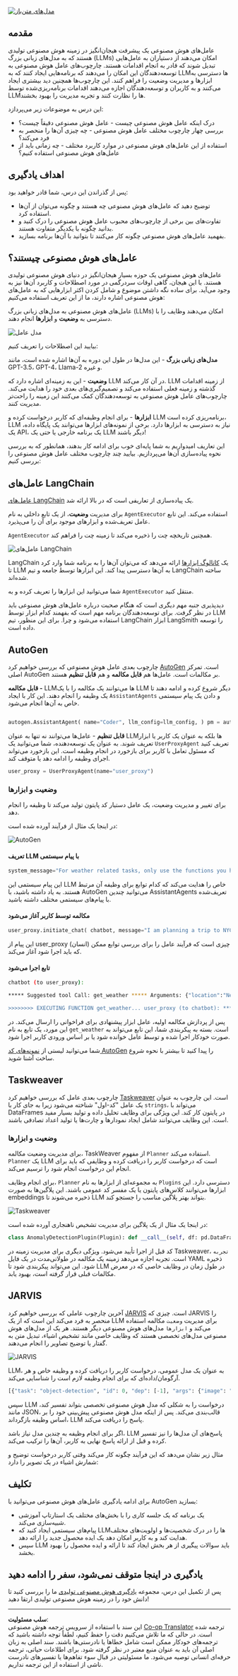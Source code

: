 <!--
CO_OP_TRANSLATOR_METADATA:
{
  "original_hash": "8e8d1f6a63da606af7176a87ff8e92b6",
  "translation_date": "2025-10-17T23:15:40+00:00",
  "source_file": "17-ai-agents/README.md",
  "language_code": "fa"
}
-->
[![مدل‌های متن‌باز](../../../translated_images/17-lesson-banner.a5b918fb0920e4e6d8d391a100f5cb1d5929f4c2752c937d40392905dec82592.fa.png)](https://youtu.be/yAXVW-lUINc?si=bOtW9nL6jc3XJgOM)

## مقدمه

عامل‌های هوش مصنوعی یک پیشرفت هیجان‌انگیز در زمینه هوش مصنوعی تولیدی هستند که به مدل‌های زبانی بزرگ (LLMs) امکان می‌دهند از دستیاران به عامل‌هایی تبدیل شوند که قادر به انجام اقدامات هستند. چارچوب‌های عامل هوش مصنوعی به توسعه‌دهندگان این امکان را می‌دهند که برنامه‌هایی ایجاد کنند که به LLM‌ها دسترسی به ابزارها و مدیریت وضعیت را فراهم کنند. این چارچوب‌ها همچنین دید بیشتری ایجاد می‌کنند و به کاربران و توسعه‌دهندگان اجازه می‌دهند اقدامات برنامه‌ریزی‌شده توسط LLM‌ها را نظارت کنند و تجربه مدیریت را بهبود بخشند.

این درس به موضوعات زیر می‌پردازد:

- درک اینکه عامل هوش مصنوعی چیست - عامل هوش مصنوعی دقیقاً چیست؟
- بررسی چهار چارچوب مختلف عامل هوش مصنوعی - چه چیزی آن‌ها را منحصر به فرد می‌کند؟
- استفاده از این عامل‌های هوش مصنوعی در موارد کاربرد مختلف - چه زمانی باید از عامل‌های هوش مصنوعی استفاده کنیم؟

## اهداف یادگیری

پس از گذراندن این درس، شما قادر خواهید بود:

- توضیح دهید که عامل‌های هوش مصنوعی چه هستند و چگونه می‌توان از آن‌ها استفاده کرد.
- تفاوت‌های بین برخی از چارچوب‌های محبوب عامل هوش مصنوعی را درک کنید و بدانید چگونه با یکدیگر متفاوت هستند.
- بفهمید عامل‌های هوش مصنوعی چگونه کار می‌کنند تا بتوانید با آن‌ها برنامه بسازید.

## عامل‌های هوش مصنوعی چیستند؟

عامل‌های هوش مصنوعی یک حوزه بسیار هیجان‌انگیز در دنیای هوش مصنوعی تولیدی هستند. با این هیجان، گاهی اوقات سردرگمی در مورد اصطلاحات و کاربرد آن‌ها نیز به وجود می‌آید. برای ساده نگه داشتن موضوع و شامل کردن اکثر ابزارهایی که به عامل‌های هوش مصنوعی اشاره دارند، ما از این تعریف استفاده می‌کنیم:

عامل‌های هوش مصنوعی به مدل‌های زبانی بزرگ (LLMs) امکان می‌دهند وظایف را با دسترسی به **وضعیت** و **ابزارها** انجام دهند.

![مدل عامل](../../../translated_images/what-agent.21f2893bdfd01e6a7fd09b0416c2b15594d97f44bbb2ab5a1ff8bf643d2fcb3d.fa.png)

بیایید این اصطلاحات را تعریف کنیم:

**مدل‌های زبانی بزرگ** - این مدل‌ها در طول این دوره به آن‌ها اشاره شده است، مانند GPT-3.5، GPT-4، Llama-2 و غیره.

**وضعیت** - این به زمینه‌ای اشاره دارد که LLM در آن کار می‌کند. LLM از زمینه اقدامات گذشته و زمینه فعلی استفاده می‌کند و تصمیم‌گیری‌های بعدی خود را هدایت می‌کند. چارچوب‌های عامل هوش مصنوعی به توسعه‌دهندگان کمک می‌کنند این زمینه را راحت‌تر مدیریت کنند.

**ابزارها** - برای انجام وظیفه‌ای که کاربر درخواست کرده و LLM برنامه‌ریزی کرده است، LLM نیاز به دسترسی به ابزارها دارد. برخی از نمونه‌های ابزارها می‌توانند یک پایگاه داده، یک API، یک برنامه خارجی یا حتی یک LLM دیگر باشند!

این تعاریف امیدواریم به شما پایه‌ای خوب برای ادامه کار بدهند، همانطور که به بررسی نحوه پیاده‌سازی آن‌ها می‌پردازیم. بیایید چند چارچوب مختلف عامل هوش مصنوعی را بررسی کنیم:

## عامل‌های LangChain

[عامل‌های LangChain](https://python.langchain.com/docs/how_to/#agents?WT.mc_id=academic-105485-koreyst) یک پیاده‌سازی از تعاریفی است که در بالا ارائه شد.

برای مدیریت **وضعیت**، از یک تابع داخلی به نام `AgentExecutor` استفاده می‌کند. این تابع عامل تعریف‌شده و ابزارهای موجود برای آن را می‌پذیرد.

`AgentExecutor` همچنین تاریخچه چت را ذخیره می‌کند تا زمینه چت را فراهم کند.

![عامل‌های LangChain](../../../translated_images/langchain-agents.edcc55b5d5c437169a2037211284154561183c58bcec6d4ac2f8a79046fac9af.fa.png)

LangChain یک [کاتالوگ ابزارها](https://integrations.langchain.com/tools?WT.mc_id=academic-105485-koreyst) ارائه می‌دهد که می‌توان آن‌ها را به برنامه شما وارد کرد تا LLM به آن‌ها دسترسی پیدا کند. این ابزارها توسط جامعه و تیم LangChain ساخته شده‌اند.

شما می‌توانید این ابزارها را تعریف کرده و به `AgentExecutor` منتقل کنید.

دیدپذیری جنبه مهم دیگری است که هنگام صحبت درباره عامل‌های هوش مصنوعی باید در نظر گرفت. برای توسعه‌دهندگان برنامه مهم است که بفهمند کدام ابزار توسط LLM استفاده می‌شود و چرا. برای این منظور، تیم LangChain ابزار LangSmith را توسعه داده است.

## AutoGen

چارچوب بعدی عامل هوش مصنوعی که بررسی خواهیم کرد [AutoGen](https://microsoft.github.io/autogen/?WT.mc_id=academic-105485-koreyst) است. تمرکز اصلی AutoGen بر مکالمات است. عامل‌ها هم **قابل مکالمه** و هم **قابل تنظیم** هستند.

**قابل مکالمه -** LLM‌ها می‌توانند یک مکالمه را با یک LLM دیگر شروع کرده و ادامه دهند تا یک وظیفه را انجام دهند. این کار با ایجاد `AssistantAgents` و دادن یک پیام سیستمی خاص به آن‌ها انجام می‌شود.

```python

autogen.AssistantAgent( name="Coder", llm_config=llm_config, ) pm = autogen.AssistantAgent( name="Product_manager", system_message="Creative in software product ideas.", llm_config=llm_config, )

```

**قابل تنظیم** - عامل‌ها می‌توانند نه تنها به عنوان LLM‌ها بلکه به عنوان یک کاربر یا ابزار تعریف شوند. به عنوان یک توسعه‌دهنده، شما می‌توانید یک `UserProxyAgent` تعریف کنید که مسئول تعامل با کاربر برای بازخورد در انجام وظیفه است. این بازخورد می‌تواند اجرای وظیفه را ادامه دهد یا متوقف کند.

```python
user_proxy = UserProxyAgent(name="user_proxy")
```

### وضعیت و ابزارها

برای تغییر و مدیریت وضعیت، یک عامل دستیار کد پایتون تولید می‌کند تا وظیفه را انجام دهد.

در اینجا یک مثال از فرآیند آورده شده است:

![AutoGen](../../../translated_images/autogen.dee9a25a45fde584fedd84b812a6e31de5a6464687cdb66bb4f2cb7521391856.fa.png)

#### تعریف LLM با پیام سیستمی

```python
system_message="For weather related tasks, only use the functions you have been provided with. Reply TERMINATE when the task is done."
```

این پیام سیستمی این LLM خاص را هدایت می‌کند که کدام توابع برای وظیفه آن مرتبط هستند. به یاد داشته باشید، با AutoGen می‌توانید چندین AssistantAgents تعریف‌شده با پیام‌های سیستمی مختلف داشته باشید.

#### مکالمه توسط کاربر آغاز می‌شود

```python
user_proxy.initiate_chat( chatbot, message="I am planning a trip to NYC next week, can you help me pick out what to wear? ", )

```

این پیام از user_proxy (انسان) چیزی است که فرآیند عامل را برای بررسی توابع ممکن که باید اجرا شود آغاز می‌کند.

#### تابع اجرا می‌شود

```bash
chatbot (to user_proxy):

***** Suggested tool Call: get_weather ***** Arguments: {"location":"New York City, NY","time_periond:"7","temperature_unit":"Celsius"} ******************************************************** --------------------------------------------------------------------------------

>>>>>>>> EXECUTING FUNCTION get_weather... user_proxy (to chatbot): ***** Response from calling function "get_weather" ***** 112.22727272727272 EUR ****************************************************************

```

پس از پردازش مکالمه اولیه، عامل ابزار پیشنهادی برای فراخوانی را ارسال می‌کند. در این مورد، یک تابع به نام `get_weather` است. بسته به پیکربندی شما، این تابع می‌تواند به صورت خودکار اجرا شده و توسط عامل خوانده شود یا بر اساس ورودی کاربر اجرا شود.

شما می‌توانید لیستی از [نمونه‌های کد AutoGen](https://microsoft.github.io/autogen/docs/Examples/?WT.mc_id=academic-105485-koreyst) را پیدا کنید تا بیشتر با نحوه شروع ساخت آشنا شوید.

## Taskweaver

چارچوب بعدی عامل که بررسی خواهیم کرد [Taskweaver](https://microsoft.github.io/TaskWeaver/?WT.mc_id=academic-105485-koreyst) است. این چارچوب به عنوان یک عامل "کد-اول" شناخته می‌شود زیرا به جای کار با `strings`، می‌تواند با DataFrames در پایتون کار کند. این ویژگی برای وظایف تحلیل داده و تولید بسیار مفید است. این وظایف می‌توانند شامل ایجاد نمودارها و چارت‌ها یا تولید اعداد تصادفی باشند.

### وضعیت و ابزارها

برای مدیریت وضعیت مکالمه، TaskWeaver از مفهوم `Planner` استفاده می‌کند. `Planner` یک LLM است که درخواست کاربر را دریافت کرده و وظایفی که باید برای انجام این درخواست انجام شود را ترسیم می‌کند.

برای انجام وظایف، `Planner` به مجموعه‌ای از ابزارها به نام `Plugins` دسترسی دارد. این ابزارها می‌توانند کلاس‌های پایتون یا یک مفسر کد عمومی باشند. این پلاگین‌ها به صورت embeddings ذخیره می‌شوند تا LLM بتواند بهتر پلاگین مناسب را جستجو کند.

![Taskweaver](../../../translated_images/taskweaver.da8559999267715a95b7677cf9b7d7dd8420aee6f3c484ced1833f081988dcd5.fa.png)

در اینجا یک مثال از یک پلاگین برای مدیریت تشخیص ناهنجاری آورده شده است:

```python
class AnomalyDetectionPlugin(Plugin): def __call__(self, df: pd.DataFrame, time_col_name: str, value_col_name: str):
```

کد قبل از اجرا تأیید می‌شود. ویژگی دیگری برای مدیریت زمینه در Taskweaver، `تجربه` است. تجربه اجازه می‌دهد زمینه یک مکالمه در طولانی‌مدت در یک فایل YAML ذخیره شود. این می‌تواند پیکربندی شود تا LLM در طول زمان در وظایف خاصی که در معرض مکالمات قبلی قرار گرفته است، بهبود یابد.

## JARVIS

آخرین چارچوب عاملی که بررسی خواهیم کرد [JARVIS](https://github.com/microsoft/JARVIS?tab=readme-ov-file?WT.mc_id=academic-105485-koreyst) است. چیزی که JARVIS را منحصر به فرد می‌کند این است که از یک LLM برای مدیریت `وضعیت` مکالمه استفاده می‌کند و `ابزارها` مدل‌های هوش مصنوعی دیگر هستند. هر یک از مدل‌های هوش مصنوعی مدل‌های تخصصی هستند که وظایف خاصی مانند تشخیص اشیاء، تبدیل متن به گفتار یا توضیح تصاویر را انجام می‌دهند.

![JARVIS](../../../translated_images/jarvis.762ddbadbd1a3a3364d4ca3db1a7a9c0d2180060c0f8da6f7bd5b5ea2a115aa7.fa.png)

LLM، به عنوان یک مدل عمومی، درخواست کاربر را دریافت کرده و وظیفه خاص و هر آرگومان/داده‌ای که برای انجام وظیفه لازم است را شناسایی می‌کند.

```python
[{"task": "object-detection", "id": 0, "dep": [-1], "args": {"image": "e1.jpg" }}]
```

سپس LLM درخواست را به شکلی که مدل هوش مصنوعی تخصصی بتواند تفسیر کند، مانند JSON، قالب‌بندی می‌کند. پس از اینکه مدل هوش مصنوعی پیش‌بینی خود را بر اساس وظیفه بازگرداند، LLM پاسخ را دریافت می‌کند.

اگر برای انجام وظیفه به چندین مدل نیاز باشد، LLM پاسخ‌های آن مدل‌ها را نیز تفسیر کرده و قبل از ارائه پاسخ نهایی به کاربر، آن‌ها را ترکیب می‌کند.

مثال زیر نشان می‌دهد که این فرآیند چگونه کار می‌کند وقتی کاربر درخواست توضیح و شمارش اشیاء در یک تصویر را دارد:

## تکلیف

برای ادامه یادگیری عامل‌های هوش مصنوعی می‌توانید با AutoGen بسازید:

- یک برنامه که یک جلسه کاری را با بخش‌های مختلف یک استارتاپ آموزشی شبیه‌سازی می‌کند.
- پیام‌های سیستمی ایجاد کنید که LLM‌ها را در درک شخصیت‌ها و اولویت‌های مختلف هدایت کند و به کاربر امکان دهد یک ایده محصول جدید را ارائه دهد.
- سپس LLM باید سوالات پیگیری از هر بخش ایجاد کند تا ارائه و ایده محصول را بهبود بخشد.

## یادگیری در اینجا متوقف نمی‌شود، سفر را ادامه دهید

پس از تکمیل این درس، مجموعه [یادگیری هوش مصنوعی تولیدی](https://aka.ms/genai-collection?WT.mc_id=academic-105485-koreyst) ما را بررسی کنید تا دانش خود را در زمینه هوش مصنوعی تولیدی ارتقا دهید!

---

**سلب مسئولیت**:  
این سند با استفاده از سرویس ترجمه هوش مصنوعی [Co-op Translator](https://github.com/Azure/co-op-translator) ترجمه شده است. در حالی که ما تلاش می‌کنیم دقت را حفظ کنیم، لطفاً توجه داشته باشید که ترجمه‌های خودکار ممکن است شامل خطاها یا نادرستی‌ها باشند. سند اصلی به زبان اصلی آن باید به عنوان منبع معتبر در نظر گرفته شود. برای اطلاعات حیاتی، ترجمه حرفه‌ای انسانی توصیه می‌شود. ما مسئولیتی در قبال سوء تفاهم‌ها یا تفسیرهای نادرست ناشی از استفاده از این ترجمه نداریم.